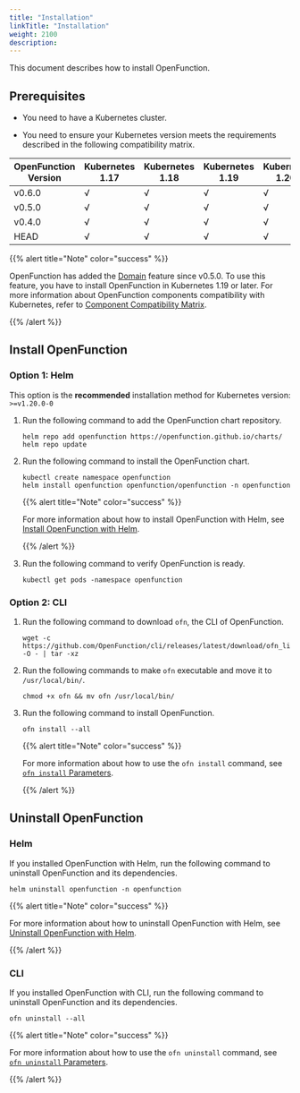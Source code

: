 ```yaml
---
title: "Installation"
linkTitle: "Installation"
weight: 2100
description:
---
```


This document describes how to install OpenFunction.

## Prerequisites

- You need to have a Kubernetes cluster.

- You need to ensure your Kubernetes version meets the requirements described in the following compatibility matrix. 

| OpenFunction Version | Kubernetes 1.17 | Kubernetes 1.18 | Kubernetes 1.19 | Kubernetes 1.20+ |
| -------------------- | --------------- | --------------- | --------------- | ---------------- |
| v0.6.0               | √               | √               | √               | √                |
| v0.5.0               | √               | √               | √               | √                |
| v0.4.0               | √               | √               | √               | √                |
| HEAD                 | √               | √               | √               | √                |

{{% alert title="Note" color="success" %}}

OpenFunction has added the [Domain](../../concepts/domain) feature since v0.5.0. To use this feature, you have to install OpenFunction in Kubernetes 1.19 or later. For more information about OpenFunction components compatibility with Kubernetes, refer to [Component Compatibility Matrix](../../best-practices/customize-components#component-compatibility-matrix).

{{% /alert %}}

## Install OpenFunction

### Option 1: Helm
This option is the **recommended** installation method for Kubernetes version: `>=v1.20.0-0`
1. Run the following command to add the OpenFunction chart repository.
   ```shell
   helm repo add openfunction https://openfunction.github.io/charts/
   helm repo update
   ```

2. Run the following command to install the OpenFunction chart.
   ```shell
   kubectl create namespace openfunction
   helm install openfunction openfunction/openfunction -n openfunction
   ```
   {{% alert title="Note" color="success" %}}

   For more information about how to install OpenFunction with Helm, see [Install OpenFunction with Helm](https://github.com/OpenFunction/charts/blob/main/README.md#install-the-chart).

   {{% /alert %}}

3. Run the following command to verify OpenFunction is ready.
   ```shell
   kubectl get pods -namespace openfunction
   ```

### Option 2: CLI
1. Run the following command to download `ofn`, the CLI of OpenFunction.

   ```shell
   wget -c  https://github.com/OpenFunction/cli/releases/latest/download/ofn_linux_amd64.tar.gz -O - | tar -xz
   ```

2. Run the following commands to make `ofn` executable and move it to `/usr/local/bin/`.

   ```shell
   chmod +x ofn && mv ofn /usr/local/bin/
   ```

3. Run the following command to install OpenFunction.

   ```shell
   ofn install --all
   ```

   {{% alert title="Note" color="success" %}}

   For more information about how to use the `ofn install` command, see [`ofn install` Parameters](../../user-guide/cli#ofn-install-parameters).

   {{% /alert %}}

## Uninstall OpenFunction
### Helm
If you installed OpenFunction with Helm, run the following command to uninstall OpenFunction and its dependencies.
```shell
helm uninstall openfunction -n openfunction
```
{{% alert title="Note" color="success" %}}

For more information about how to uninstall OpenFunction with Helm, see [Uninstall OpenFunction with Helm](https://github.com/OpenFunction/charts/blob/main/README.md#uninstall-the-chart).

{{% /alert %}}

### CLI
If you installed OpenFunction with CLI, run the following command to uninstall OpenFunction and its dependencies.
```shell
ofn uninstall --all
```

{{% alert title="Note" color="success" %}}

For more information about how to use the `ofn uninstall` command, see [`ofn uninstall` Parameters](../../user-guide/cli#ofn-uninstall-parameters).

{{% /alert %}}

